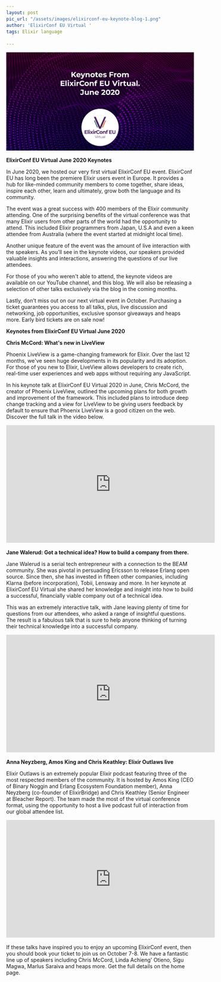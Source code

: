 ```yaml
---
layout: post
pic_url: "/assets/images/elixirconf-eu-keynote-blog-1.png"
author: 'ElixirConf EU Virtual '
tags: Elixir language

---
```

![](/assets/images/elixirconf-eu-keynote-blog-1.png)

**ElixirConf EU Virtual June 2020 Keynotes**

In June 2020, we hosted our very first virtual ElixirConf EU event. ElixirConf EU has long been the premiere Elixir users event in Europe. It provides a hub for like-minded community members to come together, share ideas, inspire each other, learn and ultimately, grow both the language and its community.

The event was a great success with 400 members of the Elixir community attending. One of the surprising benefits of the virtual conference was that many Elixir users from other parts of the world had the opportunity to attend. This included Elixir programmers from Japan, U.S.A and even a keen attendee from Australia (where the event started at midnight local time).

Another unique feature of the event was the amount of live interaction with the speakers. As you'll see in the keynote videos, our speakers provided valuable insights and interactions, answering the questions of our live attendees.

For those of you who weren't able to attend, the keynote videos are available on our YouTube channel, and this blog. We will also be releasing a selection of other talks exclusively via the blog in the coming months.

Lastly, don't miss out on our next virtual event in October. Purchasing a ticket guarantees you access to all talks, plus, live discussion and networking, job opportunities, exclusive sponsor giveaways and heaps more. Early bird tickets are on sale now!

**Keynotes from ElixirConf EU Virtual June 2020**

**Chris McCord: What's new in LiveView**

Phoenix LiveView is a game-changing framework for Elixir. Over the last 12 months, we've seen huge developments in its popularity and its adoption. For those of you new to Elixir, LiveView allows developers to create rich, real-time user experiences and web apps without requiring any JavaScript.

In his keynote talk at ElixirConf EU Virtual 2020 in June, Chris McCord, the creator of Phoenix LiveView, outlined the upcoming plans for both growth and improvement of the framework. This included plans to introduce deep change tracking and a view for LiveView to be giving users feedback by default to ensure that Phoenix LiveView is a good citizen on the web. Discover the full talk in the video below.

<iframe width="560" height="315" src="https://www.youtube.com/embed/VU1JMg9AbLQ" frameborder="0" allow="accelerometer; autoplay; encrypted-media; gyroscope; picture-in-picture" allowfullscreen></iframe>

**Jane Walerud: Got a technical idea? How to build a company from there.**

Jane Walerud is a serial tech entrepreneur with a connection to the BEAM community. She was pivotal in persuading Ericsson to release Erlang open source. Since then, she has invested in fifteen other companies, including Klarna (before incorporation), Tobii, Lensway and more. In her keynote at ElixirConf EU Virtual she shared her knowledge and insight into how to build a successful, financially viable company out of a technical idea.

This was an extremely interactive talk, with Jane leaving plenty of time for questions from our attendees, who asked a range of insightful questions. The result is a fabulous talk that is sure to help anyone thinking of turning their technical knowledge into a successful company.

<iframe width="560" height="315" src="https://www.youtube.com/embed/Lqv9D54-0Bw" frameborder="0" allow="accelerometer; autoplay; encrypted-media; gyroscope; picture-in-picture" allowfullscreen></iframe>

**Anna Neyzberg, Amos King and Chris Keathley: Elixir Outlaws live**

Elixir Outlaws is an extremely popular Elixir podcast featuring three of the most respected members of the community. It is hosted by Amos King (CEO of Binary Noggin and Erlang Ecosystem Foundation member), Anna Neyzberg (co-founder of ElixirBridge) and Chris Keathley (Senior Engineer at Bleacher Report). The team made the most of the virtual conference format, using the opportunity to host a live podcast full of interaction from our global attendee list.

<iframe width="560" height="315" src="https://www.youtube.com/embed/9pRBhUB_9F0" frameborder="0" allow="accelerometer; autoplay; encrypted-media; gyroscope; picture-in-picture" allowfullscreen></iframe>

If these talks have inspired you to enjoy an upcoming ElixirConf event, then you should book your ticket to join us on October 7-8. We have a fantastic line up of speakers including Chris McCord, Linda Achieng' Otieno, Sigu Magwa, Marlus Saraiva and heaps more. Get the full details on the home page.